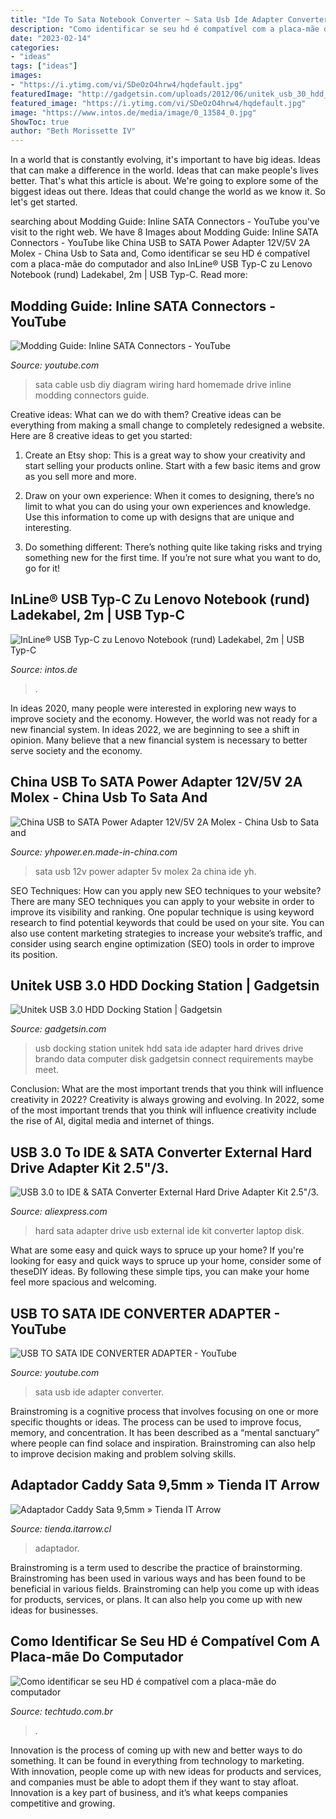 ```yaml
---
title: "Ide To Sata Notebook Converter ~ Sata Usb Ide Adapter Converter"
description: "Como identificar se seu hd é compatível com a placa-mãe do computador"
date: "2023-02-14"
categories:
- "ideas"
tags: ["ideas"]
images:
- "https://i.ytimg.com/vi/SDeOzO4hrw4/hqdefault.jpg"
featuredImage: "http://gadgetsin.com/uploads/2012/06/unitek_usb_30_hdd_docking_station_1.jpg"
featured_image: "https://i.ytimg.com/vi/SDeOzO4hrw4/hqdefault.jpg"
image: "https://www.intos.de/media/image/0_13584_0.jpg"
ShowToc: true
author: "Beth Morissette IV"
---
```



In a world that is constantly evolving, it's important to have big ideas. Ideas that can make a difference in the world. Ideas that can make people's lives better. That's what this article is about. We're going to explore some of the biggest ideas out there. Ideas that could change the world as we know it. So let's get started.

	

		
searching about Modding Guide: Inline SATA Connectors - YouTube you've visit to the right web. We have 8 Images about Modding Guide: Inline SATA Connectors - YouTube like China USB to SATA Power Adapter 12V/5V 2A Molex - China Usb to Sata and, Como identificar se seu HD é compatível com a placa-mãe do computador and also InLine® USB Typ-C zu Lenovo Notebook (rund) Ladekabel, 2m | USB Typ-C. Read more:
		
    
## Modding Guide: Inline SATA Connectors - YouTube

<img loading=lazy src="https://i.ytimg.com/vi/Ls14BmwkeWg/maxresdefault.jpg" onerror="this.onerror=null;this.src='https://tse3.mm.bing.net/th?id=OIP.z2FkVPcGvdFjUOLTO4OeQAHaEK&amp;pid=15.1';" alt="Modding Guide: Inline SATA Connectors - YouTube">

_Source: youtube.com_

>sata cable usb diy diagram wiring hard homemade drive inline modding connectors guide. 

	

Creative ideas: What can we do with them?
Creative ideas can be everything from making a small change to completely redesigned a website. Here are 8 creative ideas to get you started:
1. Create an Etsy shop: This is a great way to show your creativity and start selling your products online. Start with a few basic items and grow as you sell more and more.

2. Draw on your own experience: When it comes to designing, there’s no limit to what you can do using your own experiences and knowledge. Use this information to come up with designs that are unique and interesting.

3. Do something different: There’s nothing quite like taking risks and trying something new for the first time. If you’re not sure what you want to do, go for it!

    
## InLine® USB Typ-C Zu Lenovo Notebook (rund) Ladekabel, 2m | USB Typ-C

<img loading=lazy src="https://www.intos.de/media/image/0_13584_0.jpg" onerror="this.onerror=null;this.src='https://tse4.mm.bing.net/th?id=OIP.n7DIIDCnnjj3WturTtf7MwHaHa&amp;pid=15.1';" alt="InLine® USB Typ-C zu Lenovo Notebook (rund) Ladekabel, 2m | USB Typ-C">

_Source: intos.de_

>. 

	

In ideas 2020, many people were interested in exploring new ways to improve society and the economy. However, the world was not ready for a new financial system. In ideas 2022, we are beginning to see a shift in opinion. Many believe that a new financial system is necessary to better serve society and the economy.

    
## China USB To SATA Power Adapter 12V/5V 2A Molex - China Usb To Sata And

<img loading=lazy src="https://image.made-in-china.com/2f0j00tjGaoNrJHzch/USB-to-SATA-Power-Adapter-12V-5V-2A-Molex.jpg" onerror="this.onerror=null;this.src='https://tse2.mm.bing.net/th?id=OIP.l56QEMnKLt50qQRn-6JxKwHaFj&amp;pid=15.1';" alt="China USB to SATA Power Adapter 12V/5V 2A Molex - China Usb to Sata and">

_Source: yhpower.en.made-in-china.com_

>sata usb 12v power adapter 5v molex 2a china ide yh. 

	

SEO Techniques: How can you apply new SEO techniques to your website?
There are many SEO techniques you can apply to your website in order to improve its visibility and ranking. One popular technique is using keyword research to find potential keywords that could be used on your site. You can also use content marketing strategies to increase your website’s traffic, and consider using search engine optimization (SEO) tools in order to improve its position.

    
## Unitek USB 3.0 HDD Docking Station | Gadgetsin

<img loading=lazy src="http://gadgetsin.com/uploads/2012/06/unitek_usb_30_hdd_docking_station_1.jpg" onerror="this.onerror=null;this.src='https://tse4.mm.bing.net/th?id=OIP.tSNndTHbXnSNsliszZrDTwHaFj&amp;pid=15.1';" alt="Unitek USB 3.0 HDD Docking Station | Gadgetsin">

_Source: gadgetsin.com_

>usb docking station unitek hdd sata ide adapter hard drives drive brando data computer disk gadgetsin connect requirements maybe meet. 

	

Conclusion: What are the most important trends that you think will influence creativity in 2022?
Creativity is always growing and evolving. In 2022, some of the most important trends that you think will influence creativity include the rise of AI, digital media and internet of things.

    
## USB 3.0 To IDE &amp; SATA Converter External Hard Drive Adapter Kit 2.5&quot;/3.

<img loading=lazy src="https://ae01.alicdn.com/kf/HTB17bd6eTXYBeNkHFrdq6AiuVXae/USB-3-0-to-IDE-SATA-Converter-External-Hard-Drive-Adapter-Kit-2-5-3-5.jpg" onerror="this.onerror=null;this.src='https://tse3.mm.bing.net/th?id=OIP.Juu55Y8a6gO-I_8cQw2BnQHaHa&amp;pid=15.1';" alt="USB 3.0 to IDE &amp; SATA Converter External Hard Drive Adapter Kit 2.5&quot;/3.">

_Source: aliexpress.com_

>hard sata adapter drive usb external ide kit converter laptop disk. 

	

What are some easy and quick ways to spruce up your home?
If you're looking for easy and quick ways to spruce up your home, consider some of theseDIY ideas. By following these simple tips, you can make your home feel more spacious and welcoming.

    
## USB TO SATA IDE CONVERTER ADAPTER - YouTube

<img loading=lazy src="https://i.ytimg.com/vi/SDeOzO4hrw4/hqdefault.jpg" onerror="this.onerror=null;this.src='https://tse1.mm.bing.net/th?id=OIP.Wnxtls65ECVgxeEfzUnnVwHaFj&amp;pid=15.1';" alt="USB TO SATA IDE CONVERTER ADAPTER - YouTube">

_Source: youtube.com_

>sata usb ide adapter converter. 

	

Brainstroming is a cognitive process that involves focusing on one or more specific thoughts or ideas. The process can be used to improve focus, memory, and concentration. It has been described as a “mental sanctuary” where people can find solace and inspiration. Brainstroming can also help to improve decision making and problem solving skills.

    
## Adaptador Caddy Sata 9,5mm » Tienda IT Arrow

<img loading=lazy src="https://tienda.itarrow.cl/wp-content/uploads/2020/10/Caddy-9.5mm-2.png" onerror="this.onerror=null;this.src='https://tse1.mm.bing.net/th?id=OIP.0LXmJQjokKMm6c6JZ24IBwHaHa&amp;pid=15.1';" alt="Adaptador Caddy Sata 9,5mm » Tienda IT Arrow">

_Source: tienda.itarrow.cl_

>adaptador. 

	

Brainstroming is a term used to describe the practice of brainstorming. Brainstroming has been used in various ways and has been found to be beneficial in various fields. Brainstroming can help you come up with ideas for products, services, or plans. It can also help you come up with new ideas for businesses.

    
## Como Identificar Se Seu HD é Compatível Com A Placa-mãe Do Computador

<img loading=lazy src="http://s2.glbimg.com/L4OJvFzydnEFZyz5d_kTWivDBG4=/0x0:720x723/695x698/s.glbimg.com/po/tt2/f/original/2015/04/20/hd-sata-ide" onerror="this.onerror=null;this.src='https://tse2.mm.bing.net/th?id=OIP.q3mI_bA71FFr68-lMtOagwHaHc&amp;pid=15.1';" alt="Como identificar se seu HD é compatível com a placa-mãe do computador">

_Source: techtudo.com.br_

>. 

	

Innovation is the process of coming up with new and better ways to do something. It can be found in everything from technology to marketing. With innovation, people come up with new ideas for products and services, and companies must be able to adopt them if they want to stay afloat. Innovation is a key part of business, and it’s what keeps companies competitive and growing.

